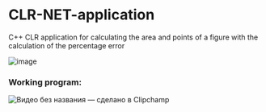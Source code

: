 # CLR-NET-application
C++ CLR application for calculating the area and points of a figure with the calculation of the percentage error

![image](https://github.com/r3ynD/CLR-NET-application/assets/127958857/5e955eaa-638c-4a7e-a836-fa1630d275cb)

<h3>Working program:</h3>

![Видео без названия — сделано в Clipchamp](https://github.com/r3ynD/CLR-NET-application/assets/127958857/cd86b373-1d5c-4636-8a7a-1ce6cf8ec3f4)

